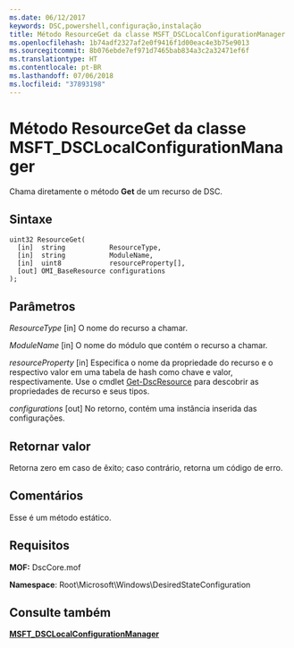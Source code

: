 ```yaml
---
ms.date: 06/12/2017
keywords: DSC,powershell,configuração,instalação
title: Método ResourceGet da classe MSFT_DSCLocalConfigurationManager
ms.openlocfilehash: 1b74adf2327af2e0f9416f1d00eac4e3b75e9013
ms.sourcegitcommit: 8b076ebde7ef971d7465bab834a3c2a32471ef6f
ms.translationtype: HT
ms.contentlocale: pt-BR
ms.lasthandoff: 07/06/2018
ms.locfileid: "37893198"
---
```

# <a name="resourceget-method-of-the-msftdsclocalconfigurationmanager-class"></a>Método ResourceGet da classe MSFT_DSCLocalConfigurationManager

Chama diretamente o método **Get** de um recurso de DSC.

## <a name="syntax"></a>Sintaxe

```mof
uint32 ResourceGet(
  [in]  string           ResourceType,
  [in]  string           ModuleName,
  [in]  uint8            resourceProperty[],
  [out] OMI_BaseResource configurations
);
```

## <a name="parameters"></a>Parâmetros

*ResourceType* \[in\] O nome do recurso a chamar.

*ModuleName* \[in\] O nome do módulo que contém o recurso a chamar.

*resourceProperty* \[in\] Especifica o nome da propriedade do recurso e o respectivo valor em uma tabela de hash como chave e valor, respectivamente. Use o cmdlet [Get-DscResource](/powershell/module/PSDesiredStateConfiguration/Get-DscResource) para descobrir as propriedades de recurso e seus tipos.

*configurations* \[out\] No retorno, contém uma instância inserida das configurações.

## <a name="return-value"></a>Retornar valor

Retorna zero em caso de êxito; caso contrário, retorna um código de erro.

## <a name="remarks"></a>Comentários

Esse é um método estático.

## <a name="requirements"></a>Requisitos

**MOF:** DscCore.mof

**Namespace**: Root\Microsoft\Windows\DesiredStateConfiguration

## <a name="see-also"></a>Consulte também

[**MSFT_DSCLocalConfigurationManager**](msft-dsclocalconfigurationmanager.md)